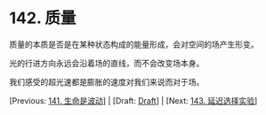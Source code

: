 # 142. 质量

质量的本质是否是在某种状态构成的能量形成，会对空间的场产生形变。

光的行进方向永远会沿着场的直线，而不会改变场本身。

我们感受的超光速都是膨胀的速度对我们来说而对于场。

[Previous: [141. 生命是波动](141.md)] | [Draft: [Draft](../Draft.md)] | [Next: [143. 延迟选择实验](143.md)]
